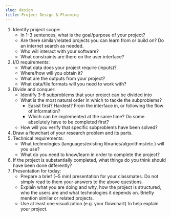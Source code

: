 ```yaml
---
slug: design
title: Project Design & Planning
---
```


1. Identify project scope:
    * In 1-3 sentences, what is the goal/purpose of your project?
    * Are there similar/related projects you can learn from or build on?  Do an internet search as needed.
    * Who will interact with your software?
    * What constraints are there on the user interface?
2. I/O requirements:
    * What data does your project require (inputs)?
    * Where/how will you obtain it?
    * What are the outputs from your project?
    * What data/file formats will you need to work with?
3. Divide and conquer:
    * Identify 3-6 subproblems that your project can be divided into
    * What is the most natural order in which to tackle the subproblems?
        * Easist first?  Hardest?  From the interface in, or following the flow of information?
        * Which can be implemented at the same time?  Do some absolutely have to be completed first?
    * How will you verify that specific subproblems have been solved?
4. Draw a flowchart of your research problem and its parts.
5. Technical requirements:
    * What technologies (languages/existing libraries/algorithms/etc.) will you use?
    * What do you need to know/learn in order to complete the project?
6. If the project is substantially completed, what things do you think should have been done differently?
7. Presentation for today:
    * Prepare a brief (~5 min) presentation for your classmates. Do not simply read to them your answers to the above questions.
    * Explain what you are doing and why, how the project is structured, who the users are and what technologies it depends on.  Briefly mention similar or related projects.
    * Use at least one visualization (e.g. your flowchart) to help explain your project.

<!--
1. Think about the following general questions
   * Why are you interested in this topic?  Why is this topic important?  
   * What question do you plan to answer?  Do you have a hypothesis yet?
   * What information/data do you need? How will you obtain it?
   * What subproblems do you anticipate (again consider part:whole, history, use)
   * How will you draw conclusions from that information? (What coding will you need to do?  What software will you use?)
   * What will your results be used for?
2. Outline/draw an overview of your research problem plan.
3. Conduct an initial review of literature and more precisely define your research problem.  Again, what subproblems do you foresee arising?
3. Identify Literature for Further Review
   * Summarize the results of previous research to form a foundation on which to build your own research
   * Collect ideas on how to gather data
   * Investigate methods of data analysis

*Students who have completed some research already should be honest about how they would do their project differently with aftersight.  He is expected to create a new proposal based on his research and open to feedback and constructive criticism.*

*No coding.* Initial work should be handwritten, then typed up (plaintext) as (at most) a draft outline for some sort of publication.  Students will present their research proposals at the end of the day.
-->

<!--nothing to add-->
